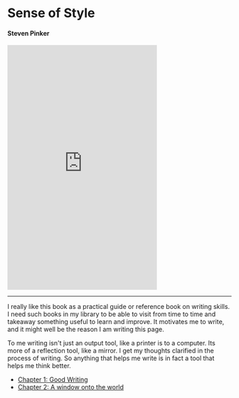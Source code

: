 # Sense of Style 

#### Steven Pinker

<iframe type="text/html" sandbox="allow-scripts allow-same-origin allow-popups" width="336" height="550" frameborder="0" allowfullscreen style="max-width:100%" src="https://read.amazon.in/kp/card?asin=B00JW50680&preview=inline&linkCode=kpe&ref_=cm_sw_r_kb_dp_A0S91X6A9J26DY1QC8BG" ></iframe>

---

I really like this book as a practical guide or reference book on writing skills. I need such books in my library to be able to visit from time to time and takeaway something useful to learn and improve. It motivates me to write, and it might well be the reason I am writing this page.

To me writing isn't just an output tool, like a printer is to a computer. Its more of a reflection tool, like a mirror. I get my thoughts clarified in the process of writing. So anything that helps me write is in fact a tool that helps me think better.

* [Chapter 1: Good Writing](#!content/Book_Notes/Sense_Of_Style/Chapter_1/index.md)
* [Chapter 2: A window onto the world](#!content/Book_Notes/Sense_Of_Style/Chapter_2/index.md)